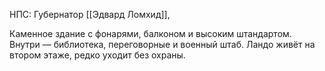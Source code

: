 НПС: Губернатор [[Эдвард Ломхид]], 

Каменное здание с фонарями, балконом и высоким штандартом. Внутри — библиотека, переговорные и военный штаб. Ландо живёт на втором этаже, редко уходит без охраны.
